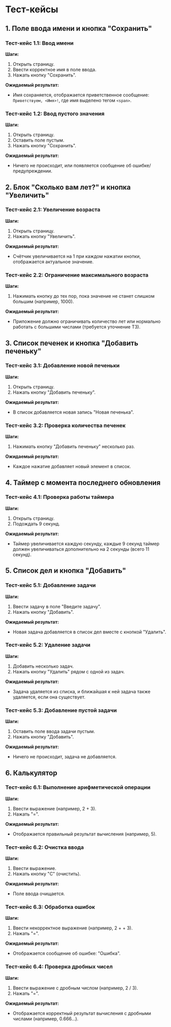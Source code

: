 # Тест-кейсы

## 1. Поле ввода имени и кнопка "Сохранить"

### Тест-кейс 1.1: Ввод имени
**Шаги:**
1. Открыть страницу.
2. Ввести корректное имя в поле ввода.
3. Нажать кнопку "Сохранить".

**Ожидаемый результат:**
- Имя сохраняется, отображается приветственное сообщение: `Приветствуем, <Имя>!`, где имя выделено тегом `<span>`.

### Тест-кейс 1.2: Ввод пустого значения
**Шаги:**
1. Открыть страницу.
2. Оставить поле пустым.
3. Нажать кнопку "Сохранить".

**Ожидаемый результат:**
- Ничего не происходит, или появляется сообщение об ошибке/предупреждении.

## 2. Блок "Сколько вам лет?" и кнопка "Увеличить"

### Тест-кейс 2.1: Увеличение возраста
**Шаги:**
1. Открыть страницу.
2. Нажать кнопку "Увеличить".

**Ожидаемый результат:**
- Счётчик увеличивается на 1 при каждом нажатии кнопки, отображается актуальное значение.

### Тест-кейс 2.2: Ограничение максимального возраста
**Шаги:**
1. Нажимать кнопку до тех пор, пока значение не станет слишком большим (например, 1000).

**Ожидаемый результат:**
- Приложение должно ограничивать количество лет или нормально работать с большими числами (требуется уточнение ТЗ).

## 3. Список печенек и кнопка "Добавить печеньку"

### Тест-кейс 3.1: Добавление новой печеньки
**Шаги:**
1. Открыть страницу.
2. Нажать кнопку "Добавить печеньку".

**Ожидаемый результат:**
- В список добавляется новая запись "Новая печенька".

### Тест-кейс 3.2: Проверка количества печенек
**Шаги:**
1. Нажимать кнопку "Добавить печеньку" несколько раз.

**Ожидаемый результат:**
- Каждое нажатие добавляет новый элемент в список.

## 4. Таймер с момента последнего обновления

### Тест-кейс 4.1: Проверка работы таймера
**Шаги:**
1. Открыть страницу.
2. Подождать 9 секунд.

**Ожидаемый результат:**
- Таймер увеличивается каждую секунду, каждые 9 секунд таймер должен увеличиваться дополнительно на 2 секунды (всего 11 секунд).

## 5. Список дел и кнопка "Добавить"

### Тест-кейс 5.1: Добавление задачи
**Шаги:**
1. Ввести задачу в поле "Введите задачу".
2. Нажать кнопку "Добавить".

**Ожидаемый результат:**
- Новая задача добавляется в список дел вместе с кнопкой "Удалить".

### Тест-кейс 5.2: Удаление задачи
**Шаги:**
1. Добавить несколько задач.
2. Нажать кнопку "Удалить" рядом с одной из задач.

**Ожидаемый результат:**
- Задача удаляется из списка, и ближайшая к ней задача также удаляется, если она существует.

### Тест-кейс 5.3: Добавление пустой задачи
**Шаги:**
1. Оставить поле ввода задачи пустым.
2. Нажать кнопку "Добавить".

**Ожидаемый результат:**
- Ничего не происходит, задача не добавляется.

## 6. Калькулятор

### Тест-кейс 6.1: Выполнение арифметической операции
**Шаги:**
1. Ввести выражение (например, 2 + 3).
2. Нажать "=".

**Ожидаемый результат:**
- Отображается правильный результат вычисления (например, 5).

### Тест-кейс 6.2: Очистка ввода
**Шаги:**
1. Ввести выражение.
2. Нажать кнопку "C" (очистить).

**Ожидаемый результат:**
- Поле ввода очищается.

### Тест-кейс 6.3: Обработка ошибок
**Шаги:**
1. Ввести некорректное выражение (например, 2 + + 3).
2. Нажать "=".

**Ожидаемый результат:**
- Отображается сообщение об ошибке: "Ошибка".

### Тест-кейс 6.4: Проверка дробных чисел
**Шаги:**
1. Ввести выражение с дробным числом (например, 2 / 3).
2. Нажать "=".

**Ожидаемый результат:**
- Отображается корректный результат вычисления с дробными числами (например, 0.666...).
